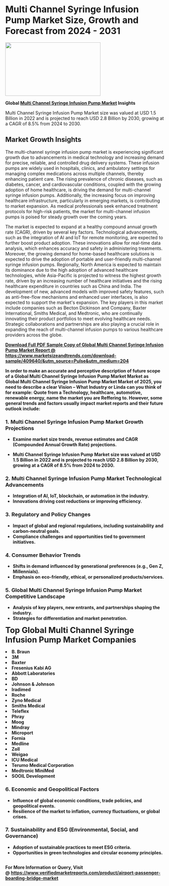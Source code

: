 <H1>Multi Channel Syringe Infusion Pump Market Size, Growth and Forecast from 2024 - 2031</H1><img class="aligncenter size-medium wp-image-584254" src="https://thirdeyenews.in/wp-content/uploads/2024/09/Global-Market-Research-300x168.jpeg" alt="" width="300" height="168" /><p><strong>Global&nbsp;<a href="https://www.marketsizeandtrends.com/download-sample/409640/&amp;utm_source=Pulse&amp;utm_medium=204">Multi Channel Syringe Infusion Pump Market</a> Insights</strong></p><p>Multi Channel Syringe Infusion Pump Market size was valued at USD 1.5 Billion in 2022 and is projected to reach USD 2.8 Billion by 2030, growing at a CAGR of 8.5% from 2024 to 2030.</p><p><h2>Market Growth Insights</h2> <p>The multi-channel syringe infusion pump market is experiencing significant growth due to advancements in medical technology and increasing demand for precise, reliable, and controlled drug delivery systems. These infusion pumps are widely used in hospitals, clinics, and ambulatory settings for managing complex medications across multiple channels, thereby enhancing patient care. The rising prevalence of chronic diseases, such as diabetes, cancer, and cardiovascular conditions, coupled with the growing adoption of home healthcare, is driving the demand for multi-channel syringe infusion pumps. Additionally, the increasing focus on improving healthcare infrastructure, particularly in emerging markets, is contributing to market expansion. As medical professionals seek enhanced treatment protocols for high-risk patients, the market for multi-channel infusion pumps is poised for steady growth over the coming years.</p> <p><strong><a href="#"></a></strong></p> <p>The market is expected to expand at a healthy compound annual growth rate (CAGR), driven by several key factors. Technological advancements, such as the integration of AI and IoT for remote monitoring, are expected to further boost product adoption. These innovations allow for real-time data analysis, which enhances accuracy and safety in administering treatments. Moreover, the growing demand for home-based healthcare solutions is expected to drive the adoption of portable and user-friendly multi-channel syringe infusion pumps. Regionally, North America is expected to maintain its dominance due to the high adoption of advanced healthcare technologies, while Asia-Pacific is projected to witness the highest growth rate, driven by an increasing number of healthcare initiatives and the rising healthcare expenditure in countries such as China and India. The development of new, advanced models with improved safety features, such as anti-free-flow mechanisms and enhanced user interfaces, is also expected to support the market's expansion. The key players in this market include companies such as Becton Dickinson and Company, Baxter International, Smiths Medical, and Medtronic, who are continually innovating their product portfolios to meet evolving healthcare needs. Strategic collaborations and partnerships are also playing a crucial role in expanding the reach of multi-channel infusion pumps to various healthcare providers across the globe.</p> <p><strong><a href="#"></p><p><span class=""><strong>Download Full PDF Sample Copy of Global Multi Channel Syringe Infusion Pump Market Report</strong> @ <a href="https://www.marketsizeandtrends.com/download-sample/409640/&amp;utm_source=Pulse&amp;utm_medium=204" target="_blank">https://www.marketsizeandtrends.com/download-sample/409640/&amp;utm_source=Pulse&amp;utm_medium=204</a></span></p><p>In order to make an accurate and perceptive description of future scope of a Global&nbsp;Multi Channel Syringe Infusion Pump Market Market as Global&nbsp;Multi Channel Syringe Infusion Pump Market Market of 2025, you need to describe a clear Vision &ndash; What Industry or Linda can you think of for example: Quote from a Technology, healthcare, automotive, renewable energy, name the market you are Reffering to. However, some general trends and factors usually impact market reports and their future outlook include:</p><h3>1.&nbsp;<strong>Multi Channel Syringe Infusion Pump Market Growth Projections</strong></h3><ul><li>Examine market size trends, revenue estimates and CAGR (Compounded Annual Growth Rate) projections.</li><li><p>Multi Channel Syringe Infusion Pump Market size was valued at USD 1.5 Billion in 2022 and is projected to reach USD 2.8 Billion by 2030, growing at a CAGR of 8.5% from 2024 to 2030.</p></li></ul><h3>2.&nbsp;<strong>Multi Channel Syringe Infusion Pump Market Technological Advancements</strong></h3><ul><li>Integration of AI, IoT, blockchain, or automation in the industry.</li><li>Innovations driving cost reductions or improving efficiency.</li></ul><h3>3.&nbsp;<strong>Regulatory and Policy Changes</strong></h3><ul><li>Impact of global and regional regulations, including sustainability and carbon-neutral goals.</li><li>Compliance challenges and opportunities tied to government initiatives.</li></ul><h3>4.&nbsp;<strong>Consumer Behavior Trends</strong></h3><ul><li>Shifts in demand influenced by generational preferences (e.g., Gen Z, Millennials).</li><li>Emphasis on eco-friendly, ethical, or personalized products/services.</li></ul><h3>5.&nbsp;<strong>Global Multi Channel Syringe Infusion Pump Market Competitive Landscape</strong></h3><ul><li>Analysis of key players, new entrants, and partnerships shaping the industry.</li><li>Strategies for differentiation and market penetration.</li></ul><p data-pm-slice="1 1 []"><span style="color: inherit; font-family: inherit; font-size: 25px;">Top Global Multi Channel Syringe Infusion Pump Market Companies</span></p><div class="" data-test-id=""><p><li>B. Braun</li><li> 3M</li><li> Baxter</li><li> Fresenius Kabi AG</li><li> Abbott Laboratories</li><li> BD</li><li> Johnson & Johnson</li><li> Iradimed</li><li> Roche</li><li> Zyno Medical</li><li> Smiths Medical</li><li> Teleflex</li><li> Phray</li><li> Moog</li><li> Mindray</li><li> Microport</li><li> Fornia</li><li> Medline</li><li> Zoll</li><li> Weigao</li><li> ICU Medical</li><li> Terumo Medical Corporation</li><li> Medtronic MiniMed</li><li> SOOIL Development</li></p></div><h3>6.&nbsp;<strong>Economic and Geopolitical Factors</strong></h3><ul><li>Influence of global economic conditions, trade policies, and geopolitical events.</li><li>Resilience of the market to inflation, currency fluctuations, or global crises.</li></ul><h3>7.&nbsp;<strong>Sustainability and ESG (Environmental, Social, and Governance)</strong></h3><ul><li>Adoption of sustainable practices to meet ESG criteria.</li><li>Opportunities in green technologies and circular economy principles.</li></ul><h2><strong style="font-size: 14px;">For More Information or Query, Visit @&nbsp;</strong><a style="background-color: #ffffff; font-size: 14px;" href="https://www.marketsizeandtrends.com/report/multi-channel-syringe-infusion-pump-market/" target="_blank">https://www.verifiedmarketreports.com/product/airport-passenger-boarding-bridge-market</a></h2>
